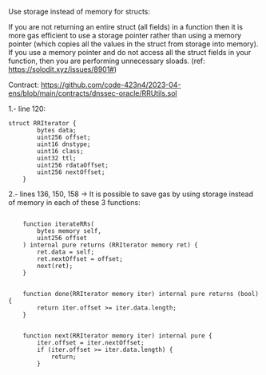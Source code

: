 Use storage instead of memory for structs:

If you are not returning an entire struct (all fields) in a function then it is more gas efficient to use a storage pointer rather than using a memory pointer (which copies all the values in the struct from storage into memory). If you use a memory pointer and do not access all the struct fields in your function, then you are performing unnecessary sloads. (ref: https://solodit.xyz/issues/8901#)

Contract: https://github.com/code-423n4/2023-04-ens/blob/main/contracts/dnssec-oracle/RRUtils.sol

1.- line 120:

```
struct RRIterator {
        bytes data;
        uint256 offset;
        uint16 dnstype;
        uint16 class;
        uint32 ttl;
        uint256 rdataOffset;
        uint256 nextOffset;
    }
````
2.- lines 136, 150, 158 -> It is possible to save gas by using storage instead of memory in each of these 3 functions:

```
  
    function iterateRRs(
        bytes memory self,
        uint256 offset
    ) internal pure returns (RRIterator memory ret) {
        ret.data = self;
        ret.nextOffset = offset;
        next(ret);
    }

    
    function done(RRIterator memory iter) internal pure returns (bool) {
        return iter.offset >= iter.data.length;
    }


    function next(RRIterator memory iter) internal pure {
        iter.offset = iter.nextOffset;
        if (iter.offset >= iter.data.length) {
            return;
        }
```


